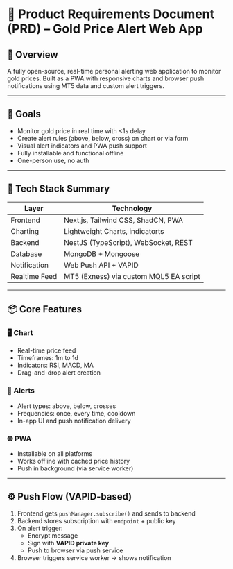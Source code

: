 # 📄 Product Requirements Document (PRD) – Gold Price Alert Web App

## 🔷 Overview
A fully open-source, real-time personal alerting web application to monitor gold prices. Built as a PWA with responsive charts and browser push notifications using MT5 data and custom alert triggers.

---

## 🎯 Goals
- Monitor gold price in real time with <1s delay
- Create alert rules (above, below, cross) on chart or via form
- Visual alert indicators and PWA push support
- Fully installable and functional offline
- One-person use, no auth

---

## 🧱 Tech Stack Summary

| Layer         | Technology                             |
|---------------|-----------------------------------------|
| Frontend      | Next.js, Tailwind CSS, ShadCN, PWA      |
| Charting      | Lightweight Charts, indicatorts         |
| Backend       | NestJS (TypeScript), WebSocket, REST    |
| Database      | MongoDB + Mongoose                      |
| Notification  | Web Push API + VAPID                    |
| Realtime Feed | MT5 (Exness) via custom MQL5 EA script  |

---

## 📦 Core Features

### 🖥 Chart
- Real-time price feed
- Timeframes: 1m to 1d
- Indicators: RSI, MACD, MA
- Drag-and-drop alert creation

### 🔔 Alerts
- Alert types: above, below, crosses
- Frequencies: once, every time, cooldown
- In-app UI and push notification delivery

### 🌐 PWA
- Installable on all platforms
- Works offline with cached price history
- Push in background (via service worker)

---

## ⚙️ Push Flow (VAPID-based)
1. Frontend gets `pushManager.subscribe()` and sends to backend
2. Backend stores subscription with `endpoint` + public key
3. On alert trigger:
   - Encrypt message
   - Sign with **VAPID private key**
   - Push to browser via push service
4. Browser triggers service worker → shows notification
